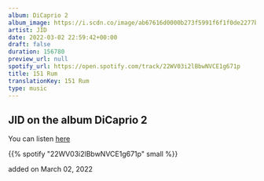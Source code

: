 ```yaml
---
album: DiCaprio 2
album_image: https://i.scdn.co/image/ab67616d0000b273f5991f6f1f0de2277bb8d948
artist: JID
date: 2022-03-02 22:59:42+00:00
draft: false
duration: 156780
preview_url: null
spotify_url: https://open.spotify.com/track/22WV03i2lBbwNVCE1g671p
title: 151 Rum
translationKey: 151 Rum
type: music
---
```


## JID on the album DiCaprio 2

You can listen [here](https://open.spotify.com/track/22WV03i2lBbwNVCE1g671p)

{{% spotify "22WV03i2lBbwNVCE1g671p" small %}}

added on March 02, 2022